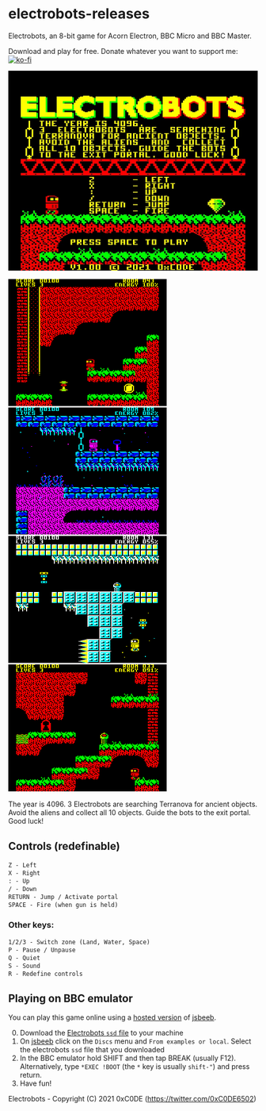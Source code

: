 # electrobots-releases

Electrobots, an 8-bit game for Acorn Electron, BBC Micro and BBC Master.

Download and play for free. Donate whatever you want to support me: [![ko-fi](https://ko-fi.com/img/githubbutton_sm.svg)](https://ko-fi.com/S6S33YYQ7)

![Electrobots Intro Screen](https://github.com/0xC0DE6502/electrobots-releases/blob/main/res/electrobots-intro-screen.jpg?raw=true)

![Electrobots Screenshot 1](https://github.com/0xC0DE6502/electrobots-releases/blob/main/res/screenshot1.png?raw=true)
![Electrobots Screenshot 2](https://github.com/0xC0DE6502/electrobots-releases/blob/main/res/screenshot2.png?raw=true)
![Electrobots Screenshot 3](https://github.com/0xC0DE6502/electrobots-releases/blob/main/res/screenshot3.png?raw=true)
![Electrobots Screenshot 4](https://github.com/0xC0DE6502/electrobots-releases/blob/main/res/screenshot4.png?raw=true)

The year is 4096.
3 Electrobots are searching Terranova for ancient objects.
Avoid the aliens and collect all 10 objects.
Guide the bots to the exit portal.
Good luck!

## Controls (redefinable)

```
Z - Left
X - Right
: - Up
/ - Down
RETURN - Jump / Activate portal
SPACE - Fire (when gun is held)
```

### Other keys:

```
1/2/3 - Switch zone (Land, Water, Space)
P - Pause / Unpause
Q - Quiet
S - Sound
R - Redefine controls
```

## Playing on BBC emulator

You can play this game online using a [hosted version](https://bbc.godbolt.org/?&configuration&model=Master) of [jsbeeb](https://github.com/mattgodbolt/jsbeeb). 

0. Download the [Electrobots `ssd` file](https://github.com/0xC0DE6502/electrobots-releases/raw/main/electrobots-1.00.ssd) to your machine
1. On [jsbeeb](https://bbc.godbolt.org/?&configuration&model=Master) click on the `Discs` menu and `From examples or local`. Select the electrobots `ssd` file that you downloaded
2. In the BBC emulator hold SHIFT and then tap BREAK (usually F12). Alternatively, type `*EXEC !BOOT` (the `*` key is usually `shift-"`) and press return.
3. Have fun!

Electrobots - Copyright (C) 2021 0xC0DE (https://twitter.com/0xC0DE6502)
